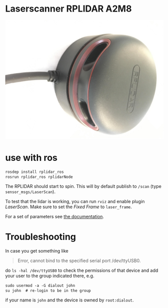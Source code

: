 # Laserscanner RPLIDAR A2M8

![Laserscanner RPLIDAR A2M8](laserscanner_rplidar-a2m8.jpg)


# use with ros

    rosdep install rplidar_ros
    rosrun rplidar_ros rplidarNode

The RPLIDAR should start to spin.
This will by default publish to `/scan` (type `sensor_msgs/LaserScan`).

To test that the lidar is working, you can run `rviz` and enable plugin _LaserScan_.
Make sure to set the _Fixed Frame_ to `laser_frame`.

For a set of parameters see
[the documentation](http://wiki.ros.org/rplidar).



# Troubleshooting

In case you get something like

>  Error, cannot bind to the specified serial port /dev/ttyUSB0.

do `ls -hal /dev/ttyUSB0` to check the permissions of that device and add your user to the group indicated there, e.g.

    sudo usermod -a -G dialout john
    su john  # re-login to be in the group

if your name is `john` and the device is owned by `root:dialout`.
